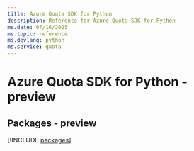 ```yaml
---
title: Azure Quota SDK for Python
description: Reference for Azure Quota SDK for Python
ms.date: 07/16/2025
ms.topic: reference
ms.devlang: python
ms.service: quota
---
```

# Azure Quota SDK for Python - preview
## Packages - preview
[!INCLUDE [packages](quota-index.md)]